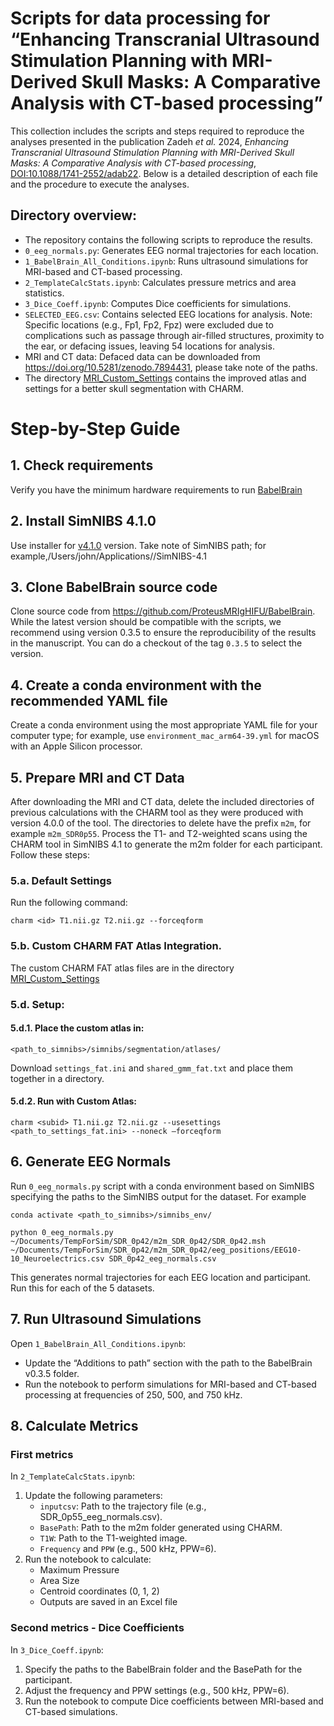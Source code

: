 # Scripts for data processing for “Enhancing Transcranial Ultrasound Stimulation Planning with MRI-Derived Skull Masks: A Comparative Analysis with CT-based processing”

This collection includes the scripts and steps required to reproduce the analyses presented in the publication Zadeh *et al.* 2024, *Enhancing Transcranial Ultrasound Stimulation Planning with MRI-Derived Skull Masks: A Comparative Analysis with CT-based processing*, [DOI:10.1088/1741-2552/adab22](https://doi.org/10.1088/1741-2552/adab22). Below is a detailed description of each file and the procedure to execute the analyses.

## Directory overview:
*	The repository contains the following scripts to reproduce the results.
*	`0_eeg_normals.py`: Generates EEG normal trajectories for each location.
*	`1_BabelBrain_All_Conditions.ipynb`: Runs ultrasound simulations for MRI-based and CT-based processing.
*	`2_TemplateCalcStats.ipynb`: Calculates pressure metrics and area statistics.
*	`3_Dice_Coeff.ipynb`: Computes Dice coefficients for simulations.
*	`SELECTED_EEG.csv`: Contains selected EEG locations for analysis.
Note: Specific locations (e.g., Fp1, Fp2, Fpz) were excluded due to complications such as passage through air-filled structures, proximity to the ear, or defacing issues, leaving 54 locations for analysis.
*	MRI and CT data: Defaced data can be downloaded from https://doi.org/10.5281/zenodo.7894431, please take note of the paths.
* The directory [MRI_Custom_Settings](MRI_Custom_Settings) contains the improved atlas and settings for a better skull segmentation with CHARM.

# Step-by-Step Guide
## 1. Check requirements
Verify you have the minimum hardware requirements to run [BabelBrain](https://proteusmrighifu.github.io/BabelBrain/installation.html)
## 2. Install SimNIBS 4.1.0
Use installer for [v4.1.0](https://github.com/simnibs/simnibs/releases/tag/v4.1.0) version. Take note of SimNIBS path; for example,/Users/john/Applications//SimNIBS-4.1
## 3. Clone BabelBrain source code
Clone source code from https://github.com/ProteusMRIgHIFU/BabelBrain. While the latest version should be compatible with the scripts, we recommend using version 0.3.5 to ensure the reproducibility of the results in the manuscript. You can do a checkout of the tag `0.3.5` to select the version.
## 4. Create a conda environment with the recommended YAML file
Create a conda environment using the most appropriate YAML file for your computer type; for example, use `environment_mac_arm64-39.yml` for macOS with an Apple Silicon processor.
## 5. Prepare MRI and CT Data 
After downloading the MRI and CT data, delete the included directories of previous calculations with the CHARM tool as they were produced with version 4.0.0 of the tool. The directories to delete have the prefix `m2m`, for example `m2m_SDR0p55`.  Process the T1- and T2-weighted scans using the CHARM tool in SimNIBS 4.1 to generate the m2m folder for each participant. Follow these steps:
### 5.a. Default Settings
Run the following command:

`charm <id> T1.nii.gz T2.nii.gz --forceqform`
### 5.b. Custom CHARM FAT Atlas Integration. 
The custom CHARM FAT atlas files are in the directory [MRI_Custom_Settings](MRI_Custom_Settings) 
### 5.d. Setup:
#### 5.d.1. Place the custom atlas in:
`<path_to_simnibs>/simnibs/segmentation/atlases/`

Download `settings_fat.ini` and `shared_gmm_fat.txt` and place them together in a directory.
#### 5.d.2.	Run with Custom Atlas:
`charm <subid> T1.nii.gz T2.nii.gz --usesettings <path_to_settings_fat.ini> --noneck –forceqform`
## 6. Generate EEG Normals
Run `0_eeg_normals.py` script with a conda environment based on SimNIBS specifying the paths to the SimNIBS output for the dataset. For example
    
`conda activate <path_to_simnibs>/simnibs_env/`

`python 0_eeg_normals.py ~/Documents/TempForSim/SDR_0p42/m2m_SDR_0p42/SDR_0p42.msh ~/Documents/TempForSim/SDR_0p42/m2m_SDR_0p42/eeg_positions/EEG10-10_Neuroelectrics.csv SDR_0p42_eeg_normals.csv`
    
This generates normal trajectories for each EEG location and participant. Run this for each of the 5 datasets.

## 7. Run Ultrasound Simulations
Open `1_BabelBrain_All_Conditions.ipynb`:
* Update the “Additions to path” section with the path to the BabelBrain v0.3.5 folder.
* Run the notebook to perform simulations for MRI-based and CT-based processing at frequencies of 250, 500, and 750 kHz.

## 8. Calculate Metrics
### First metrics
In `2_TemplateCalcStats.ipynb`:
1.	Update the following parameters:
    * `inputcsv`: Path to the trajectory file (e.g., SDR_0p55_eeg_normals.csv).
    * `BasePath`: Path to the m2m folder generated using CHARM.
    * `T1W`: Path to the T1-weighted image.
    * `Frequency` and `PPW` (e.g., 500 kHz, PPW=6).
1. Run the notebook to calculate:
    *   Maximum Pressure
    *   Area Size
    *   Centroid coordinates (0, 1, 2)
    *   Outputs are saved in an Excel file
### Second metrics - Dice Coefficients
In `3_Dice_Coeff.ipynb`:
1.	Specify the paths to the BabelBrain folder and the BasePath for the participant.
2.	Adjust the frequency and PPW settings (e.g., 500 kHz, PPW=6).
3.	Run the notebook to compute Dice coefficients between MRI-based and CT-based simulations.
